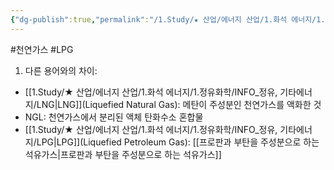 ```yaml
---
{"dg-publish":true,"permalink":"/1.Study/★ 산업/에너지 산업/1.화석 에너지/1.정유화학/INFO_정유, 기타에너지/LPG/","created":"2024-12-30T21:22:53.281+09:00","updated":"2025-06-03T20:07:20.933+09:00"}
---
```


#천연가스 #LPG


1. 다른 용어와의 차이:

- [[1.Study/★ 산업/에너지 산업/1.화석 에너지/1.정유화학/INFO_정유, 기타에너지/LNG\|LNG]](Liquefied Natural Gas): 메탄이 주성분인 천연가스를 액화한 것
- NGL: 천연가스에서 분리된 액체 탄화수소 혼합물
- [[1.Study/★ 산업/에너지 산업/1.화석 에너지/1.정유화학/INFO_정유, 기타에너지/LPG\|LPG]](Liquefied Petroleum Gas): [[프로판과 부탄을 주성분으로 하는 석유가스\|프로판과 부탄을 주성분으로 하는 석유가스]]